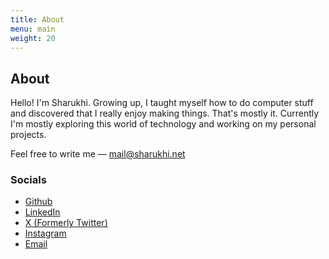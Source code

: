 ```yaml
---
title: About
menu: main
weight: 20
---
```


## About

Hello! I'm Sharukhi. Growing up, I taught myself how to do computer stuff and discovered that I really enjoy making things. That's mostly it. Currently I'm mostly exploring this world of technology and working on my personal projects.


Feel free to write me — [mail@sharukhi.net](mailto:mail@sharukhi.net)

### Socials


* [Github](https://github.com/sharukhi/)
* [LinkedIn](https://linkedin.com/in/sharukhi)
* [X (Formerly Twitter)](https://x.com/sharukhi_)
* [Instagram](https://www.instagram.com/ataullah_sharukhi)
* [Email](mailto:mail@sharukhi.net)


